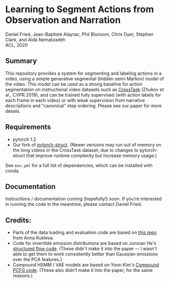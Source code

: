 # Learning to Segment Actions from Observation and Narration  
Daniel Fried, Jean-Baptiste Alayrac, Phil Blunsom, Chris Dyer, Stephen Clark, and Aida Nematzadeh  
ACL, 2020

## Summary

This repository provides a system for segmenting and labeling actions in a video, using a simple generative segmental (hidden semi-Markov) model of the video. This model can be used as a strong baseline for action segmentation on instructional video datasets such as [CrossTask](https://github.com/DmZhukov/CrossTask) (Zhukov et al., CVPR 2019), and can be trained fully supervised (with action labels for each frame in each video) or with weak supervision from narrative descriptions and "canonical" step ordering. Please see our paper for more details.

## Requirements

* pytorch 1.2
* Our fork of [pytorch-struct](https://github.com/dpfried/pytorch-struct). (Newer versions may run out of memory on the long videos in the CrossTask dataset, due to changes to pytorch-struct that improve runtime complexity but increase memory usage.)

See `env.yml` for a full list of dependencies, which can be installed with conda.

## Documentation

Instructions / documentation coming (hopefully!) soon. If you're interested in running the code in the meantime, please contact Daniel Fried.

## Credits:

- Parts of the data loading and evaluation code are based on [this repo](https://github.com/Annusha/slim_mallow) from Anna Kukleva.
- Code for invertible emission distributions are based on Junxian He's [structured flow code](https://github.com/jxhe/struct-learning-with-flow). (These didn't make it into the paper -- I wasn't able to get them to work consistently better than Gaussian emissions over the PCA features.)
- Compound HSMM / VAE models are based on Yoon Kim's [Compound PCFG code](https://github.com/harvardnlp/compound-pcfg). (These also didn't make it into the paper, for the same reasons.)
